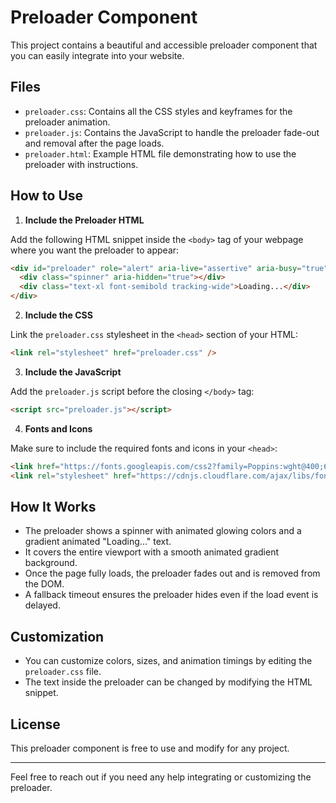 # Preloader Component

This project contains a beautiful and accessible preloader component that you can easily integrate into your website.

## Files

- `preloader.css`: Contains all the CSS styles and keyframes for the preloader animation.
- `preloader.js`: Contains the JavaScript to handle the preloader fade-out and removal after the page loads.
- `preloader.html`: Example HTML file demonstrating how to use the preloader with instructions.

## How to Use

1. **Include the Preloader HTML**

Add the following HTML snippet inside the `<body>` tag of your webpage where you want the preloader to appear:

```html
<div id="preloader" role="alert" aria-live="assertive" aria-busy="true">
  <div class="spinner" aria-hidden="true"></div>
  <div class="text-xl font-semibold tracking-wide">Loading...</div>
</div>
```

2. **Include the CSS**

Link the `preloader.css` stylesheet in the `<head>` section of your HTML:

```html
<link rel="stylesheet" href="preloader.css" />
```

3. **Include the JavaScript**

Add the `preloader.js` script before the closing `</body>` tag:

```html
<script src="preloader.js"></script>
```

4. **Fonts and Icons**

Make sure to include the required fonts and icons in your `<head>`:

```html
<link href="https://fonts.googleapis.com/css2?family=Poppins:wght@400;600&display=swap" rel="stylesheet" />
<link rel="stylesheet" href="https://cdnjs.cloudflare.com/ajax/libs/font-awesome/6.0.0-beta3/css/all.min.css" />
```

## How It Works

- The preloader shows a spinner with animated glowing colors and a gradient animated "Loading..." text.
- It covers the entire viewport with a smooth animated gradient background.
- Once the page fully loads, the preloader fades out and is removed from the DOM.
- A fallback timeout ensures the preloader hides even if the load event is delayed.

## Customization

- You can customize colors, sizes, and animation timings by editing the `preloader.css` file.
- The text inside the preloader can be changed by modifying the HTML snippet.

## License

This preloader component is free to use and modify for any project.

---

Feel free to reach out if you need any help integrating or customizing the preloader.
